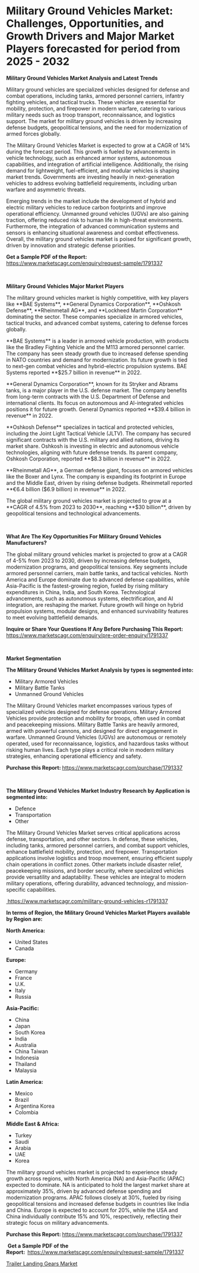 <p><h1>Military Ground Vehicles Market: Challenges, Opportunities, and Growth Drivers and Major Market Players forecasted for period from 2025 - 2032</h1></p><p><strong>Military Ground Vehicles Market Analysis and Latest Trends</strong></p>
<p><p>Military ground vehicles are specialized vehicles designed for defense and combat operations, including tanks, armored personnel carriers, infantry fighting vehicles, and tactical trucks. These vehicles are essential for mobility, protection, and firepower in modern warfare, catering to various military needs such as troop transport, reconnaissance, and logistics support. The market for military ground vehicles is driven by increasing defense budgets, geopolitical tensions, and the need for modernization of armed forces globally.</p><p>The Military Ground Vehicles Market is expected to grow at a CAGR of 14% during the forecast period. This growth is fueled by advancements in vehicle technology, such as enhanced armor systems, autonomous capabilities, and integration of artificial intelligence. Additionally, the rising demand for lightweight, fuel-efficient, and modular vehicles is shaping market trends. Governments are investing heavily in next-generation vehicles to address evolving battlefield requirements, including urban warfare and asymmetric threats.</p><p>Emerging trends in the market include the development of hybrid and electric military vehicles to reduce carbon footprints and improve operational efficiency. Unmanned ground vehicles (UGVs) are also gaining traction, offering reduced risk to human life in high-threat environments. Furthermore, the integration of advanced communication systems and sensors is enhancing situational awareness and combat effectiveness. Overall, the military ground vehicles market is poised for significant growth, driven by innovation and strategic defense priorities.</p></p>
<p><strong>Get a Sample PDF of the Report:&nbsp;</strong> <a href="https://www.marketscagr.com/enquiry/request-sample/1791337?utm_campaign=2003&utm_medium=2&utm_source=Github&utm_content=ia&utm_term=22012025&utm_id=military-ground-vehicles">https://www.marketscagr.com/enquiry/request-sample/1791337</a></p>
<p>&nbsp;</p>
<p><strong>Military Ground Vehicles Major Market Players</strong></p>
<p><p>The military ground vehicles market is highly competitive, with key players like **BAE Systems**, **General Dynamics Corporation**, **Oshkosh Defense**, **Rheinmetall AG**, and **Lockheed Martin Corporation** dominating the sector. These companies specialize in armored vehicles, tactical trucks, and advanced combat systems, catering to defense forces globally.</p><p>**BAE Systems** is a leader in armored vehicle production, with products like the Bradley Fighting Vehicle and the M113 armored personnel carrier. The company has seen steady growth due to increased defense spending in NATO countries and demand for modernization. Its future growth is tied to next-gen combat vehicles and hybrid-electric propulsion systems. BAE Systems reported **$25.7 billion in revenue** in 2022.</p><p>**General Dynamics Corporation**, known for its Stryker and Abrams tanks, is a major player in the U.S. defense market. The company benefits from long-term contracts with the U.S. Department of Defense and international clients. Its focus on autonomous and AI-integrated vehicles positions it for future growth. General Dynamics reported **$39.4 billion in revenue** in 2022.</p><p>**Oshkosh Defense** specializes in tactical and protected vehicles, including the Joint Light Tactical Vehicle (JLTV). The company has secured significant contracts with the U.S. military and allied nations, driving its market share. Oshkosh is investing in electric and autonomous vehicle technologies, aligning with future defense trends. Its parent company, Oshkosh Corporation, reported **$8.3 billion in revenue** in 2022.</p><p>**Rheinmetall AG**, a German defense giant, focuses on armored vehicles like the Boxer and Lynx. The company is expanding its footprint in Europe and the Middle East, driven by rising defense budgets. Rheinmetall reported **€6.4 billion ($6.9 billion) in revenue** in 2022.</p><p>The global military ground vehicles market is projected to grow at a **CAGR of 4.5% from 2023 to 2030**, reaching **$30 billion**, driven by geopolitical tensions and technological advancements.</p></p>
<p>&nbsp;</p>
<p><strong>What Are The Key Opportunities For Military Ground Vehicles Manufacturers?</strong></p>
<p><p>The global military ground vehicles market is projected to grow at a CAGR of 4-5% from 2023 to 2030, driven by increasing defense budgets, modernization programs, and geopolitical tensions. Key segments include armored personnel carriers, main battle tanks, and tactical vehicles. North America and Europe dominate due to advanced defense capabilities, while Asia-Pacific is the fastest-growing region, fueled by rising military expenditures in China, India, and South Korea. Technological advancements, such as autonomous systems, electrification, and AI integration, are reshaping the market. Future growth will hinge on hybrid propulsion systems, modular designs, and enhanced survivability features to meet evolving battlefield demands.</p></p>
<p><strong>Inquire or Share Your Questions If Any Before Purchasing This Report:</strong> <a href="https://www.marketscagr.com/enquiry/pre-order-enquiry/1791337?utm_campaign=2003&utm_medium=2&utm_source=Github&utm_content=ia&utm_term=22012025&utm_id=military-ground-vehicles">https://www.marketscagr.com/enquiry/pre-order-enquiry/1791337</a></p>
<p>&nbsp;</p>
<p><strong>Market Segmentation</strong></p>
<p><strong>The Military Ground Vehicles Market Analysis by types is segmented into:</strong></p>
<p><ul><li>Military Armored Vehicles</li><li>Military Battle Tanks</li><li>Unmanned Ground Vehicles</li></ul></p>
<p><p>The Military Ground Vehicles market encompasses various types of specialized vehicles designed for defense operations. Military Armored Vehicles provide protection and mobility for troops, often used in combat and peacekeeping missions. Military Battle Tanks are heavily armored, armed with powerful cannons, and designed for direct engagement in warfare. Unmanned Ground Vehicles (UGVs) are autonomous or remotely operated, used for reconnaissance, logistics, and hazardous tasks without risking human lives. Each type plays a critical role in modern military strategies, enhancing operational efficiency and safety.</p></p>
<p><strong>Purchase this Report:&nbsp;</strong><a href="https://www.marketscagr.com/purchase/1791337?utm_campaign=2003&utm_medium=2&utm_source=Github&utm_content=ia&utm_term=22012025&utm_id=military-ground-vehicles">https://www.marketscagr.com/purchase/1791337</a></p>
<p>&nbsp;</p>
<p><strong>The Military Ground Vehicles Market Industry Research by Application is segmented into:</strong></p>
<p><ul><li>Defence</li><li>Transportation</li><li>Other</li></ul></p>
<p><p>The Military Ground Vehicles Market serves critical applications across defense, transportation, and other sectors. In defense, these vehicles, including tanks, armored personnel carriers, and combat support vehicles, enhance battlefield mobility, protection, and firepower. Transportation applications involve logistics and troop movement, ensuring efficient supply chain operations in conflict zones. Other markets include disaster relief, peacekeeping missions, and border security, where specialized vehicles provide versatility and adaptability. These vehicles are integral to modern military operations, offering durability, advanced technology, and mission-specific capabilities.</p></p>
<p><a href="https://www.marketscagr.com/military-ground-vehicles-r1791337?utm_campaign=2003&utm_medium=2&utm_source=Github&utm_content=ia&utm_term=22012025&utm_id=military-ground-vehicles">&nbsp;https://www.marketscagr.com/military-ground-vehicles-r1791337</a></p>
<p><strong>In terms of Region, the Military Ground Vehicles Market Players available by Region are:</strong></p>
<p>
    <p> <strong> North America: </strong>
        <ul>
            <li>United States</li>
            <li>Canada</li>
        </ul>
        </p> 
    <p> <strong> Europe: </strong>
        <ul>
            <li>Germany</li>
            <li>France</li>
            <li>U.K.</li>
            <li>Italy</li>
            <li>Russia</li>
        </ul>
        </p> 
    <p> <strong> Asia-Pacific: </strong>
        <ul>
            <li>China</li>
            <li>Japan</li>
            <li>South Korea</li>
            <li>India</li>
            <li>Australia</li>
            <li>China Taiwan</li>
            <li>Indonesia</li>
            <li>Thailand</li>
            <li>Malaysia</li>
        </ul>
        </p> 
    <p> <strong> Latin America: </strong>
        <ul>
            <li>Mexico</li>
            <li>Brazil</li>
            <li>Argentina Korea</li>
            <li>Colombia</li>
        </ul>
        </p> 
    <p> <strong> Middle East & Africa: </strong>
        <ul>
            <li>Turkey</li>
            <li>Saudi</li>
            <li>Arabia</li>
            <li>UAE</li>
            <li>Korea</li>
        </ul>
    </p>
    </p>
<p><p>The military ground vehicles market is projected to experience steady growth across regions, with North America (NA) and Asia-Pacific (APAC) expected to dominate. NA is anticipated to hold the largest market share at approximately 35%, driven by advanced defense spending and modernization programs. APAC follows closely at 30%, fueled by rising geopolitical tensions and increased defense budgets in countries like India and China. Europe is expected to account for 20%, while the USA and China individually contribute 15% and 10%, respectively, reflecting their strategic focus on military advancements.</p></p>
<p><strong>Purchase this Report: </strong><a href="https://www.marketscagr.com/purchase/1791337?utm_campaign=2003&utm_medium=2&utm_source=Github&utm_content=ia&utm_term=22012025&utm_id=military-ground-vehicles">https://www.marketscagr.com/purchase/1791337</a></p>
<p>&nbsp;<strong>Get a Sample PDF of the Report:&nbsp;&nbsp;</strong><a href="https://www.marketscagr.com/enquiry/request-sample/1791337?utm_campaign=2003&utm_medium=2&utm_source=Github&utm_content=ia&utm_term=22012025&utm_id=military-ground-vehicles">https://www.marketscagr.com/enquiry/request-sample/1791337</a></p>
<p><strong></strong></p>
<p><p><a href="https://github.com/gulaimolin/Market-Research-Report-List-7/blob/main/trailer-landing-gears-market.md?utm_campaign=2003&utm_medium=2&utm_source=Github&utm_content=ia&utm_term=22012025&utm_id=military-ground-vehicles">Trailer Landing Gears Market</a></p></p>